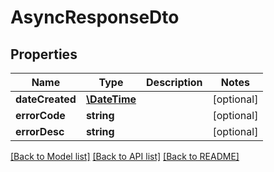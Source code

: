# AsyncResponseDto

## Properties
Name | Type | Description | Notes
------------ | ------------- | ------------- | -------------
**dateCreated** | [**\DateTime**](\DateTime.md) |  | [optional] 
**errorCode** | **string** |  | [optional] 
**errorDesc** | **string** |  | [optional] 

[[Back to Model list]](../README.md#documentation-for-models) [[Back to API list]](../README.md#documentation-for-api-endpoints) [[Back to README]](../README.md)


